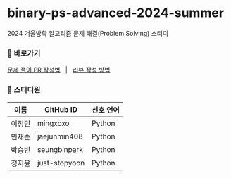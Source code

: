 # binary-ps-advanced-2024-summer
2024 겨울방학 알고리즘 문제 해결(Problem Solving) 스터디

### :round_pushpin: 바로가기

[문제 풀이 PR 작성법](https://github.com/sejongbinary/binary-ps-advanced-2024-summer/wiki/%F0%9F%93%8D-%EB%AC%B8%EC%A0%9C-%ED%92%80%EC%9D%B4-PR-%EC%9E%91%EC%84%B1%EB%B2%95) &nbsp; | &nbsp;
[리뷰 작성 방법](https://github.com/sejongbinary/binary-ps-advanced-2024-summer/wiki/%F0%9F%93%8D-%EB%A6%AC%EB%B7%B0-%EC%9E%91%EC%84%B1-%EB%B0%A9%EB%B2%95)

### 👥 스터디원

| 이름 | GitHub ID | 선호 언어 |  
| --- | --- | --- |
| 이정민 | mingxoxo | Python |
| 민재준 | jaejunmin408 | Python | 
| 박승빈 | seungbinpark | Python |
| 정지윤 | just-stopyoon | Python |
